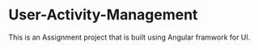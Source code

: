 # User-Activity-Management
This is an Assignment project that is built using Angular framwork for UI.
